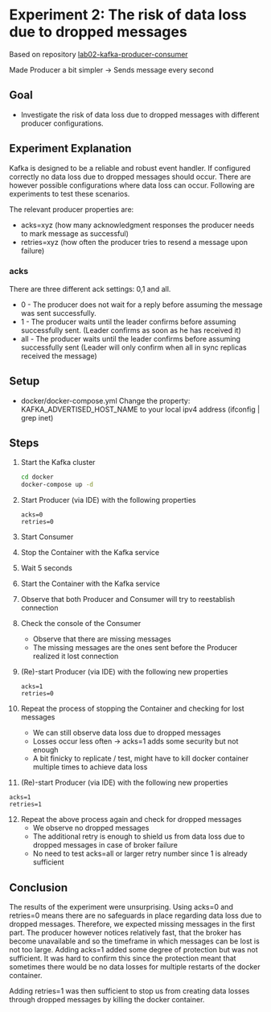 # Experiment 2: The risk of data loss due to dropped messages
Based on repository [lab02-kafka-producer-consumer](https://github.com/scs-edpo/lab02Part1-kafka-producer-consumer)

Made Producer a bit simpler -> Sends message every second

## Goal
* Investigate the risk of data loss due to dropped messages with different producer configurations.

## Experiment Explanation
Kafka is designed to be a reliable and robust event handler.
If configured correctly no data loss due to dropped messages should occur.
There are however possible configurations where data loss can occur.
Following are experiments to test these scenarios.

The relevant producer properties are:
* acks=xyz (how many acknowledgment responses the producer needs to mark message as successful)
* retries=xyz (how often the producer tries to resend a message upon failure)

### acks
There are three different ack settings: 0,1 and all. 
* 0 - The producer does not wait for a reply before assuming the message was sent successfully.
* 1 - The producer waits until the leader confirms before assuming successfully sent. (Leader confirms as soon as he has received it)
* all - The producer waits until the leader confirms before assuming successfully sent (Leader will only confirm when all in sync replicas received the message)

## Setup
* docker/docker-compose.yml Change the property: KAFKA_ADVERTISED_HOST_NAME to your local ipv4 address (ifconfig | grep
  inet)

## Steps
1. Start the Kafka cluster
    ```bash
    cd docker
    docker-compose up -d
    ```
2. Start Producer (via IDE) with the following properties
    ```
    acks=0
    retries=0
    ```
3. Start Consumer
4. Stop the Container with the Kafka service
5. Wait 5 seconds
6. Start the Container with the Kafka service
7. Observe that both Producer and Consumer will try to reestablish connection
8. Check the console of the Consumer
   * Observe that there are missing messages
   * The missing messages are the ones sent before the Producer realized it lost connection

9. (Re)-start Producer (via IDE) with the following new properties
   ```
   acks=1
   retries=0
   ```
10. Repeat the process of stopping the Container and checking for lost messages
    * We can still observe data loss due to dropped messages 
    * Losses occur less often -> acks=1 adds some security but not enough
    * A bit finicky to replicate / test, might have to kill docker container multiple times to achieve data loss
11. (Re)-start Producer (via IDE) with the following new properties
   ```
   acks=1
   retries=1
   ```
12. Repeat the above process again and check for dropped messages
    * We observe no dropped messages
    * The additional retry is enough to shield us from data loss due to dropped messages in case of broker failure 
    * No need to test acks=all or larger retry number since 1 is already sufficient

## Conclusion
The results of the experiment were unsurprising. Using acks=0 and retries=0 means there are no safeguards in place
regarding data loss due to dropped messages. Therefore, we expected missing messages in the first part. The producer however
notices relatively fast, that the broker has become unavailable and so the timeframe in which messages can be lost is not too large.
Adding acks=1 added some degree of protection but was not sufficient. It was hard to confirm this since the protection meant
that sometimes there would be no data losses for multiple restarts of the docker container. 

Adding retries=1 was then sufficient to stop us from creating data losses through dropped messages by killing the docker container.